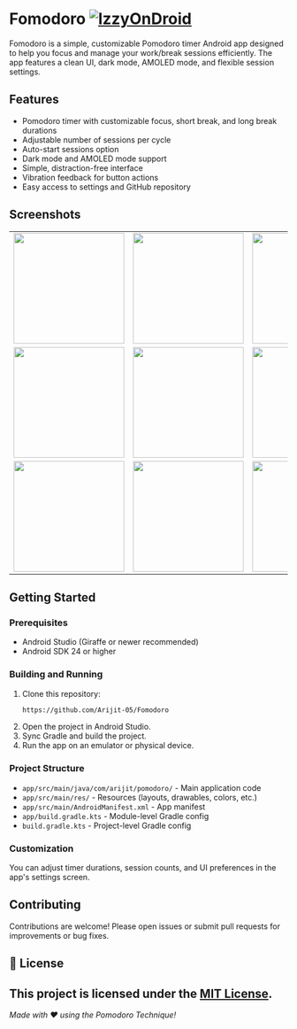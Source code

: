 # Fomodoro [![IzzyOnDroid](https://img.shields.io/badge/IzzyOnDroid-Fomodoro-brightgreen)](https://apt.izzysoft.de/packages/com.arijit.pomodoro)

Fomodoro is a simple, customizable Pomodoro timer Android app designed to help you focus and manage your work/break sessions efficiently. The app features a clean UI, dark mode, AMOLED mode, and flexible session settings.

## Features

- Pomodoro timer with customizable focus, short break, and long break durations
- Adjustable number of sessions per cycle
- Auto-start sessions option
- Dark mode and AMOLED mode support
- Simple, distraction-free interface
- Vibration feedback for button actions
- Easy access to settings and GitHub repository

## Screenshots

<table>
  <tr>
    <td><img src="https://github.com/user-attachments/assets/faba92a6-6423-437e-8eff-7968a6b04c17" width="200"/></td>
    <td><img src="https://github.com/user-attachments/assets/4f6f8742-100f-4a31-be0a-214560984960" width="200"/></td>
    <td><img src="https://github.com/user-attachments/assets/c6691ff3-78ec-4e96-ae03-9e4f35fa7adb" width="200"/></td>
  </tr>
  <tr>
    <td><img src="https://github.com/user-attachments/assets/b3bfc1a6-40f0-43a6-ae7c-9ea60ccc1137" width="200"/></td>
    <td><img src="https://github.com/user-attachments/assets/5f745880-8f4e-4183-834c-87fb862ea67d" width="200"/></td>
    <td><img src="https://github.com/user-attachments/assets/88d0cbe9-3613-40d0-ac0a-45d6e6fbfe76" width="200"/></td>
  </tr>
  <tr>
    <td><img src="https://github.com/user-attachments/assets/d7718d8c-bedb-4513-8a08-10209177865f" width="200"/></td>
    <td><img src="https://github.com/user-attachments/assets/74dc78b6-d2f1-485c-9e17-bf5855ee1b62" width="200"/></td>
    <td><img src="https://github.com/user-attachments/assets/b2b2502f-9f38-4088-95aa-81f950c54698" width="200"/></td>
  </tr>
</table>

## Getting Started

### Prerequisites

- Android Studio (Giraffe or newer recommended)
- Android SDK 24 or higher

### Building and Running

1. Clone this repository:
    ```sh
    https://github.com/Arijit-05/Fomodoro
    ```
2. Open the project in Android Studio.
3. Sync Gradle and build the project.
4. Run the app on an emulator or physical device.

### Project Structure

- `app/src/main/java/com/arijit/pomodoro/` - Main application code
- `app/src/main/res/` - Resources (layouts, drawables, colors, etc.)
- `app/src/main/AndroidManifest.xml` - App manifest
- `app/build.gradle.kts` - Module-level Gradle config
- `build.gradle.kts` - Project-level Gradle config

### Customization

You can adjust timer durations, session counts, and UI preferences in the app's settings screen.

## Contributing

Contributions are welcome! Please open issues or submit pull requests for improvements or bug fixes.

## 📄 License
This project is licensed under the [MIT License](./LICENSE).
---


*Made with ❤️ using the Pomodoro Technique!*

